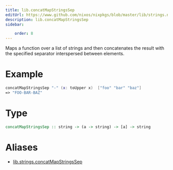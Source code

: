 ```yaml
---
title: lib.concatMapStringsSep
editUrl: https://www.github.com/nixos/nixpkgs/blob/master/lib/strings.nix#L163C5
description: lib.concatMapStringsSep
sidebar:

    order: 8
---
```


Maps a function over a list of strings and then concatenates the
result with the specified separator interspersed between
elements.

# Example

```nix
concatMapStringsSep "-" (x: toUpper x)  ["foo" "bar" "baz"]
=> "FOO-BAR-BAZ"
```

# Type

```haskell
concatMapStringsSep :: string -> (a -> string) -> [a] -> string
```


# Aliases

- [lib.strings.concatMapStringsSep](/nix-doc-comments/reference/lib/strings/lib-strings-concatMapStringsSep)


